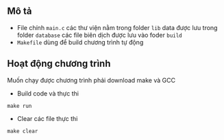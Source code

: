 ## Mô tả
- File chính `main.c` các thư viện nằm trong folder `lib` data được lưu trong folder `database` các file biên dịch được lưu vào foder `build`
- `Makefile` dùng để build chương trình tự động

## Hoạt động chương trình

Muốn chạy được chương trình phải download make và GCC 

- Build code và thực thi
```
make run
```
- Clear các file thực thi
```
make clear
```